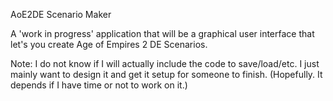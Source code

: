 AoE2DE Scenario Maker

A 'work in progress' application that will be a graphical user interface that let's you create Age of Empires 2 DE Scenarios.

Note: I do not know if I will actually include the code to save/load/etc. I just mainly want to design it and get it setup for someone to finish. (Hopefully. It depends if I have time or not to work on it.)
